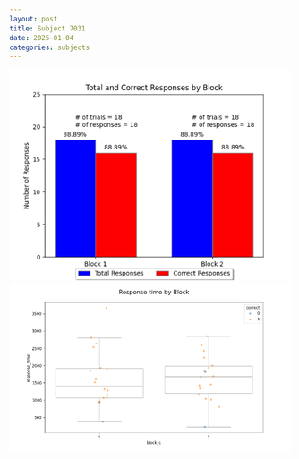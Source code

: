 ```yaml
---
layout: post
title: Subject 7031
date: 2025-01-04
categories: subjects
---
```


![](data/7031/run-17/7031_ATS_responses.png)
![](data/7031/run-17/7031_ATS_rt.png)
